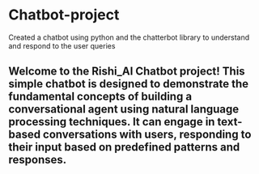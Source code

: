 # Chatbot-project
Created a chatbot using python and the chatterbot library to understand and respond to the user queries
## Welcome to the Rishi_AI Chatbot project! This simple chatbot is designed to demonstrate the fundamental concepts of building a conversational agent using natural language processing techniques. It can engage in text-based conversations with users, responding to their input based on predefined patterns and responses.
